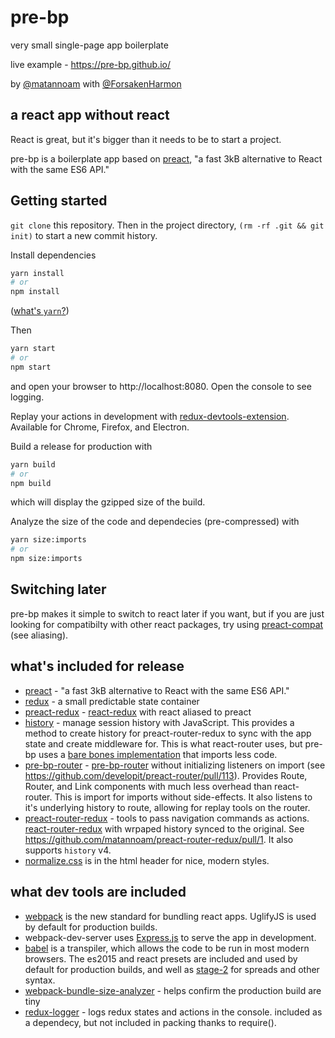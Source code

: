 # pre-bp
very small single-page app boilerplate

live example - https://pre-bp.github.io/

by [@matannoam](https://github.com/matannoam/)
with [@ForsakenHarmon](https://github.com/ForsakenHarmon)
## a react app without react
React is great, but it's bigger than it needs to be to start a project.

pre-bp is a boilerplate app based on [preact](https://preactjs.com/),
"a fast 3kB alternative to React with the same ES6 API."

## Getting started
`git clone` this repository.
Then in the project directory, `(rm -rf .git && git init)` to start a new commit history.

Install dependencies
```zsh
yarn install
# or
npm install
```
([what's `yarn`?](https://yarnpkg.com))

Then
```zsh
yarn start
# or
npm start
```
and open your browser to http://localhost:8080. Open the console to see logging.

Replay your actions in development with [redux-devtools-extension](https://github.com/zalmoxisus/redux-devtools-extension).
Available for Chrome, Firefox, and Electron.


Build a release for production with
```zsh
yarn build
# or
npm build
```
which will display the gzipped size of the build.

Analyze the size of the code and dependecies (pre-compressed) with
```zsh
yarn size:imports
# or
npm size:imports
```

## Switching later
pre-bp makes it simple to switch to react later if you want, but if you are
just looking for compatibilty with other react packages, try using
[preact-compat](https://preactjs.com/guide/switching-to-preact) (see aliasing).

## what's included for release
- [preact](https://preactjs.com/) - "a fast 3kB alternative to React with the same ES6 API."
- [redux](http://redux.js.org/) - a small predictable state container
- [preact-redux](https://github.com/developit/preact-redux) - [react-redux](http://redux.js.org/docs/basics/UsageWithReact.html) with react aliased to preact
- [history](https://github.com/mjackson/history) - manage session history with JavaScript. This provides a method to create history for preact-router-redux to sync with the app state and create middleware for. This is what react-router uses, but pre-bp uses a [bare bones implementation](https://github.com/pre-bp/pre-bp/blob/master/src/lib/browserHistory.js) that imports less code.
- [pre-bp-router](https://github.com/matannoam/pre-bp-router) - [pre-bp-router](https://github.com/developit/preact-router) without initializing listeners on import (see https://github.com/developit/preact-router/pull/113). Provides Route, Router, and Link components with much less overhead than react-router. This is import for imports without side-effects. It also listens to it's underlying history to route, allowing for replay tools on the router.
- [preact-router-redux](https://github.com/matannoam/preact-router-redux) - tools to pass navigation commands as actions. [react-router-redux](https://github.com/reactjs/react-router-redux) with wrpaped history synced to the original. See https://github.com/matannoam/preact-router-redux/pull/1. It also supports `history` v4.
- [normalize.css](https://necolas.github.io/normalize.css/) is in the html header for nice, modern styles.

## what dev tools are included
- [webpack](https://webpack.github.io/) is the new standard for bundling
react apps. UglifyJS is used by default for production builds.
- webpack-dev-server uses [Express.js](http://expressjs.com/) to serve the app in development.
- [babel](https://babeljs.io/) is a transpiler, which allows the code to be run in most modern browsers. The es2015 and react presets are included and used by default for production builds, and well as [stage-2](https://git.io/es-next#stage-2) for spreads and other syntax.
- [webpack-bundle-size-analyzer](https://github.com/robertknight/webpack-bundle-size-analyzer) - helps confirm the production build are tiny
- [redux-logger](https://github.com/evgenyrodionov/redux-logger) - logs redux states and actions in the console. included as a dependecy, but not included in
packing thanks to require().
